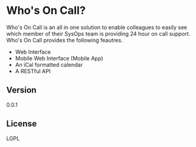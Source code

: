 Who's On Call?
=========

Who's On Call is an all in one solution to enable colleagues to easily see which member of their SysOps team is providing 24 hour on call support. Who's On Call provides the following feautres.

  - Web Interface
  - Mobile Web Interface (Mobile App)
  - An iCal formatted calendar
  - A RESTful API

Version
----

0.0.1

License
----

LGPL
    

